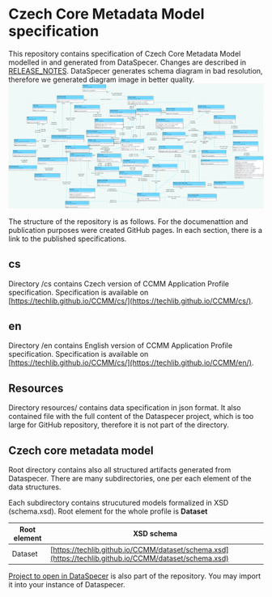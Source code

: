 # Czech Core Metadata Model specification

This repository contains specification of Czech Core Metadata Model modelled in and generated from DataSpecer.
Changes are described in [RELEASE_NOTES](RELEASE_NOTES.md).
DataSpecer generates schema diagram in bad resolution, therefore we generated diagram image in better quality.
![CCMM schema diagram](CCMM-model.png)

The structure of the repository is as follows. For the documenattion and publication purposes were created GitHub pages. In each section, there is a link to the published specifications.

## cs

Directory /cs contains Czech version of CCMM Application Profile specification. Specification is available on [https://techlib.github.io/CCMM/cs/](https://techlib.github.io/CCMM/cs/).

## en

Directory /en contains English version of CCMM Application Profile specification. Specification is available on [https://techlib.github.io/CCMM/cs/](https://techlib.github.io/CCMM/en/).

## Resources

Directory resources/ contains data specification in json format. It also contained file with the full content of the Dataspecer project, which is too large for GitHub repository, therefore it is not part of the directory.

## Czech core metadata model

Root directory contains also all structured artifacts generated from Dataspecer. There are many subdirectories, one per each element of the data structures. 

Each subdirectory contains strucutured models formalized in XSD (schema.xsd). Root element for the whole profile is **Dataset**

|Root element|XSD schema|
| - | - | 
|Dataset|[https://techlib.github.io/CCMM/dataset/schema.xsd](https://techlib.github.io/CCMM/dataset/schema.xsd)|

[Project to open in DataSpecer](https://github.com/EOSC-CZ/CCMM/blob/main/Czech%20Core%20Metadata%20Model-Backup.zip) is also part of the repository. You may import it into your instance of Dataspecer.

